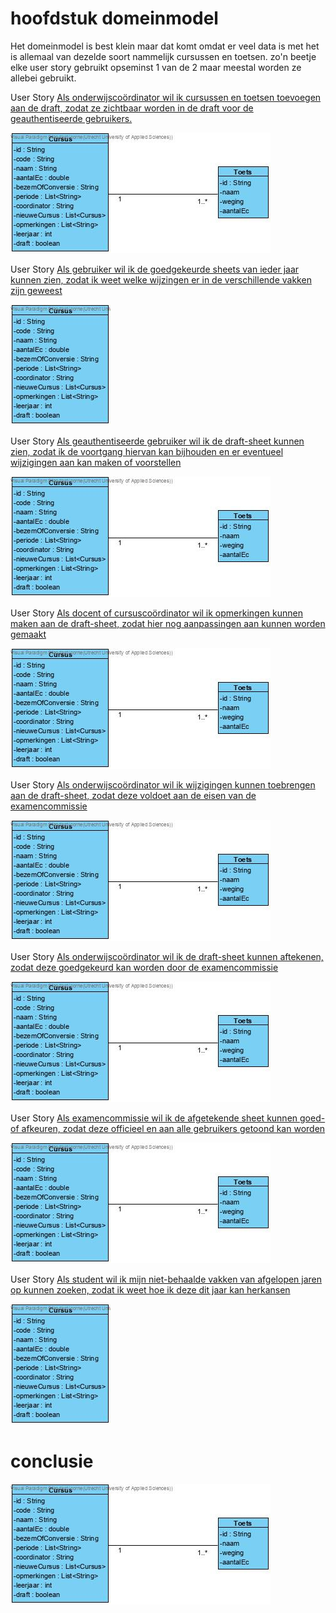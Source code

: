 # hoofdstuk domeinmodel

Het domeinmodel is best klein maar dat komt omdat er veel data is met het is allemaal van dezelde soort nammelijk cursussen en toetsen. zo'n beetje elke user story gebruikt opseminst 1 van de 2 maar meestal worden ze allebei gebruikt. 


User Story [Als onderwijscoördinator wil ik cursussen en toetsen toevoegen aan de draft, zodat ze zichtbaar worden in de draft voor de geauthentiseerde gebruikers.](https://github.com/HU-SD-V2PRFED-studenten-2122/prfed-2122-v2b-groep-1/issues/19)

![domeinmodel user story 1](/docs/fotos/Class%20Diagram1CursusToets.jpg)

User Story [Als gebruiker wil ik de goedgekeurde sheets van ieder jaar kunnen zien, zodat ik weet welke wijzingen er in de verschillende vakken zijn geweest](https://github.com/HU-SD-V2PRFED-studenten-2122/prfed-2122-v2b-groep-1/issues/6)

![domeinmodel user story 1](/docs/fotos/Class%20Diagram2Cursus.jpg)

User Story [Als geauthentiseerde gebruiker wil ik de draft-sheet kunnen zien, zodat ik de voortgang hiervan kan bijhouden en er eventueel wijzigingen aan kan maken of voorstellen](https://github.com/HU-SD-V2PRFED-studenten-2122/prfed-2122-v2b-groep-1/issues/7)

![domeinmodel user story 1](/docs/fotos/Class%20Diagram1CursusToets.jpg)

User Story [Als docent of cursuscoördinator wil ik opmerkingen kunnen maken aan de draft-sheet, zodat hier nog aanpassingen aan kunnen worden gemaakt](https://github.com/HU-SD-V2PRFED-studenten-2122/prfed-2122-v2b-groep-1/issues/8)

![domeinmodel user story 1](/docs/fotos/Class%20Diagram1CursusToets.jpg)

User Story [Als onderwijscoördinator wil ik wijzigingen kunnen toebrengen aan de draft-sheet, zodat deze voldoet aan de eisen van de examencommissie](https://github.com/HU-SD-V2PRFED-studenten-2122/prfed-2122-v2b-groep-1/issues/9)

![domeinmodel user story 1](/docs/fotos/Class%20Diagram1CursusToets.jpg)

User Story [Als onderwijscoördinator wil ik de draft-sheet kunnen aftekenen, zodat deze goedgekeurd kan worden door de examencommissie ](https://github.com/HU-SD-V2PRFED-studenten-2122/prfed-2122-v2b-groep-1/issues/10)

![domeinmodel user story 1](/docs/fotos/Class%20Diagram1CursusToets.jpg)

User Story [Als examencommissie wil ik de afgetekende sheet kunnen goed- of afkeuren, zodat deze officieel en aan alle gebruikers getoond kan worden](https://github.com/HU-SD-V2PRFED-studenten-2122/prfed-2122-v2b-groep-1/issues/11)

![domeinmodel user story 1](/docs/fotos/Class%20Diagram1CursusToets.jpg)

User Story [Als student wil ik mijn niet-behaalde vakken van afgelopen jaren op kunnen zoeken, zodat ik weet hoe ik deze dit jaar kan herkansen](https://github.com/HU-SD-V2PRFED-studenten-2122/prfed-2122-v2b-groep-1/issues/5)

![domeinmodel user story 1](/docs/fotos/Class%20Diagram2Cursus.jpg)

# conclusie

![domeinmodel user story 1](/docs/fotos/Class%20Diagram1CursusToets.jpg)



